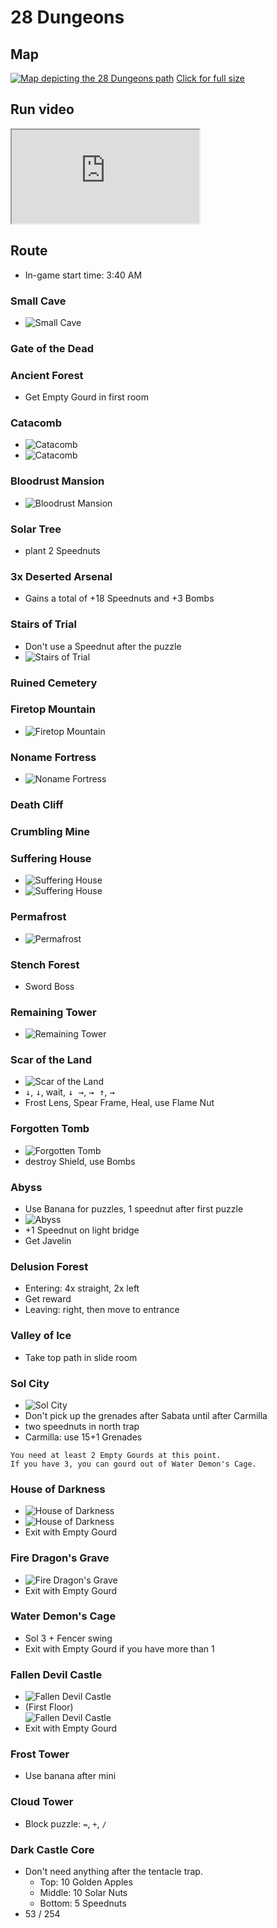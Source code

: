 # 28 Dungeons

## Map

[![Map depicting the 28 Dungeons path](./assets/images/28D_map_small.webp)](./assets/images/28D_map.webp)
[Click for full size <i class="fa fa-arrows-alt" aria-hidden="true"></i>](./assets/images/28D_map.webp)

## Run video

<iframe
  style="aspect-ratio: 2/1"
  src="https://www.youtube.com/embed/uHMaErqqU_E"
  title="Boktai 1 28 Dungeons in 2:16:15"
  allowfullscreen
></iframe>

## Route

- In-game start time: 3:40 AM

### Small Cave

- ![Small Cave](./assets/images/28D_small-cave.webp)

### Gate of the Dead

### Ancient Forest

- Get Empty Gourd in first room

### Catacomb

- ![Catacomb](./assets/images/28D_catacomb_1.webp)
- ![Catacomb](./assets/images/28D_catacomb_2.webp)

### Bloodrust Mansion

- ![Bloodrust Mansion](./assets/images/28D_bloodrust-mansion.webp)

### Solar Tree

- plant 2 Speednuts

### 3x Deserted Arsenal

- Gains a total of +18 Speednuts and +3 Bombs

### Stairs of Trial

- Don't use a Speednut after the puzzle
- ![Stairs of Trial](./assets/images/28D_stairs-of-trial.webp)

### Ruined Cemetery

### Firetop Mountain

- ![Firetop Mountain](./assets/images/28D_firetop-mountain.webp)

### Noname Fortress

- ![Noname Fortress](./assets/images/28D_noname-fortress.webp)

### Death Cliff

### Crumbling Mine

### Suffering House

- ![Suffering House](./assets/images/28D_suffering-house_1.webp)
- ![Suffering House](./assets/images/28D_suffering-house_2.webp)

### Permafrost

- ![Permafrost](./assets/images/28D_permafrost.webp)

### Stench Forest

- Sword Boss

### Remaining Tower

- ![Remaining Tower](./assets/images/28D_remaining-tower.webp)

### Scar of the Land

- ![Scar of the Land](./assets/images/28D_scar-of-the-land.webp)
- <kbd>↓</kbd>, <kbd>↓</kbd>, wait, <kbd>↓ →</kbd>, <kbd>→ ↑</kbd>, <kbd>→</kbd>
- Frost Lens, Spear Frame, Heal, use Flame Nut

### Forgotten Tomb

- ![Forgotten Tomb](./assets/images/28D_forgotten-tomb.webp)
- destroy Shield, use Bombs

### Abyss

- Use Banana for puzzles, 1 speednut after first puzzle
- ![Abyss](./assets/images/28D_abyss.webp)
- +1 Speednut on light bridge
- Get Javelin

### Delusion Forest

- Entering: 4x straight, 2x left
- Get reward
- Leaving: right, then move to entrance

### Valley of Ice

- Take top path in slide room

### Sol City

- ![Sol City](./assets/images/28D_sol-city.webp)
- Don't pick up the grenades after Sabata until after Carmilla
- two speednuts in north trap
- Carmilla: use 15+1 Grenades

```admonish info
You need at least 2 Empty Gourds at this point.  
If you have 3, you can gourd out of Water Demon's Cage.
```

### House of Darkness

- ![House of Darkness](./assets/images/28D_house-of-darkness_1.webp)
- ![House of Darkness](./assets/images/28D_house-of-darkness_2.webp)
- Exit with Empty Gourd

### Fire Dragon's Grave

- ![Fire Dragon's Grave](./assets/images/28D_fire-dragons-grave.webp)
- Exit with Empty Gourd

### Water Demon's Cage

- Sol 3 + Fencer swing
- Exit with Empty Gourd if you have more than 1

### Fallen Devil Castle

- ![Fallen Devil Castle](./assets/images/28D_fallen-devil-castle_1.webp)
- (First Floor)  
  ![Fallen Devil Castle](./assets/images/28D_fallen-devil-castle_2.webp)
- Exit with Empty Gourd

### Frost Tower

- Use banana after mini

### Cloud Tower

- Block puzzle: `=`, `+`, `/`

### Dark Castle Core

- Don't need anything after the tentacle trap.
  - Top: 10 Golden Apples
  - Middle: 10 Solar Nuts
  - Bottom: 5 Speednuts
- 53 / 254

